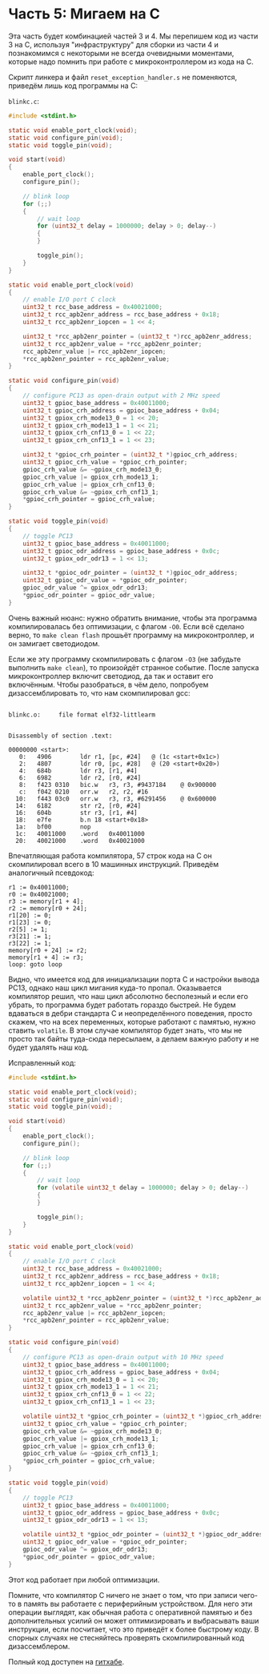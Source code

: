 # Часть 5: Мигаем на C

Эта часть будет комбинацией частей 3 и 4. Мы перепишем код из части 3 на C,
используя "инфраструктуру" для сборки из части 4 и познакомимся с некоторыми не
всегда очевидными моментами, которые надо помнить при работе с микроконтроллером
из кода на C.

Скрипт линкера и файл `reset_exception_handler.s` не поменяются, приведём лишь
код программы на C:

`blinkc.c`:

```c
#include <stdint.h>

static void enable_port_clock(void);
static void configure_pin(void);
static void toggle_pin(void);

void start(void)
{
    enable_port_clock();
    configure_pin();

    // blink loop
    for (;;)
    {
        // wait loop
        for (uint32_t delay = 1000000; delay > 0; delay--)
        {
        }

        toggle_pin();
    }
}

static void enable_port_clock(void)
{
    // enable I/O port C clock
    uint32_t rcc_base_address = 0x40021000;
    uint32_t rcc_apb2enr_address = rcc_base_address + 0x18;
    uint32_t rcc_apb2enr_iopcen = 1 << 4;

    uint32_t *rcc_apb2enr_pointer = (uint32_t *)rcc_apb2enr_address;
    uint32_t rcc_apb2enr_value = *rcc_apb2enr_pointer;
    rcc_apb2enr_value |= rcc_apb2enr_iopcen;
    *rcc_apb2enr_pointer = rcc_apb2enr_value;
}

static void configure_pin(void)
{
    // configure PC13 as open-drain output with 2 MHz speed
    uint32_t gpioc_base_address = 0x40011000;
    uint32_t gpioc_crh_address = gpioc_base_address + 0x04;
    uint32_t gpiox_crh_mode13_0 = 1 << 20;
    uint32_t gpiox_crh_mode13_1 = 1 << 21;
    uint32_t gpiox_crh_cnf13_0 = 1 << 22;
    uint32_t gpiox_crh_cnf13_1 = 1 << 23;

    uint32_t *gpioc_crh_pointer = (uint32_t *)gpioc_crh_address;
    uint32_t gpioc_crh_value = *gpioc_crh_pointer;
    gpioc_crh_value &= ~gpiox_crh_mode13_0;
    gpioc_crh_value |= gpiox_crh_mode13_1;
    gpioc_crh_value |= gpiox_crh_cnf13_0;
    gpioc_crh_value &= ~gpiox_crh_cnf13_1;
    *gpioc_crh_pointer = gpioc_crh_value;
}

static void toggle_pin(void)
{
    // toggle PC13
    uint32_t gpioc_base_address = 0x40011000;
    uint32_t gpioc_odr_address = gpioc_base_address + 0x0c;
    uint32_t gpiox_odr_odr13 = 1 << 13;

    uint32_t *gpioc_odr_pointer = (uint32_t *)gpioc_odr_address;
    uint32_t gpioc_odr_value = *gpioc_odr_pointer;
    gpioc_odr_value ^= gpiox_odr_odr13;
    *gpioc_odr_pointer = gpioc_odr_value;
}
```

Очень важный нюанс: нужно обратить внимание, чтобы эта программа компилировалась
без оптимизации, с флагом `-O0`. Если всё сделано верно, то `make clean flash`
прошьёт программу на микроконтроллер, и он замигает светодиодом.

Если же эту программу скомпилировать с флагом `-O3` (не забудьте выполнить
`make clean`), то произойдёт странное событие. После запуска микроконтроллер
включит светодиод, да так и оставит его включённым. Чтобы разобраться, в чём
дело, попробуем дизассемблировать то, что нам скомпилировал gcc:

```

blinkc.o:     file format elf32-littlearm


Disassembly of section .text:

00000000 <start>:
   0:	4906      	ldr	r1, [pc, #24]	@ (1c <start+0x1c>)
   2:	4807      	ldr	r0, [pc, #28]	@ (20 <start+0x20>)
   4:	684b      	ldr	r3, [r1, #4]
   6:	6982      	ldr	r2, [r0, #24]
   8:	f423 0310 	bic.w	r3, r3, #9437184	@ 0x900000
   c:	f042 0210 	orr.w	r2, r2, #16
  10:	f443 03c0 	orr.w	r3, r3, #6291456	@ 0x600000
  14:	6182      	str	r2, [r0, #24]
  16:	604b      	str	r3, [r1, #4]
  18:	e7fe      	b.n	18 <start+0x18>
  1a:	bf00      	nop
  1c:	40011000 	.word	0x40011000
  20:	40021000 	.word	0x40021000
```

Впечатляющая работа компилятора, 57 строк кода на C он скомпилировал всего в 10
машинных инструкций. Приведём аналогичный псевдокод:

```
r1 := 0x40011000;
r0 := 0x40021000;
r3 := memory[r1 + 4];
r2 := memory[r0 + 24];
r1[20] := 0;
r1[23] := 0;
r2[5] := 1;
r3[21] := 1;
r3[22] := 1;
memory[r0 + 24] := r2;
memory[r1 + 4] := r3;
loop: goto loop
```

Видно, что имеется код для инициализации порта C и настройки вывода PC13, однако
наш цикл мигания куда-то пропал. Оказывается компилятор решил, что наш цикл
абсолютно бесполезный и если его убрать, то программа будет работать гораздо
быстрей. Не будем вдаваться в дебри стандарта C и неопределённого поведения,
просто скажем, что на всех переменных, которые работают с памятью, нужно ставить
`volatile`. В этом случае компилятор будет знать, что мы не просто так байты
туда-сюда пересылаем, а делаем важную работу и не будет удалять наш код.

Исправленный код:

```c
#include <stdint.h>

static void enable_port_clock(void);
static void configure_pin(void);
static void toggle_pin(void);

void start(void)
{
    enable_port_clock();
    configure_pin();

    // blink loop
    for (;;)
    {
        // wait loop
        for (volatile uint32_t delay = 1000000; delay > 0; delay--)
        {
        }

        toggle_pin();
    }
}

static void enable_port_clock(void)
{
    // enable I/O port C clock
    uint32_t rcc_base_address = 0x40021000;
    uint32_t rcc_apb2enr_address = rcc_base_address + 0x18;
    uint32_t rcc_apb2enr_iopcen = 1 << 4;

    volatile uint32_t *rcc_apb2enr_pointer = (uint32_t *)rcc_apb2enr_address;
    uint32_t rcc_apb2enr_value = *rcc_apb2enr_pointer;
    rcc_apb2enr_value |= rcc_apb2enr_iopcen;
    *rcc_apb2enr_pointer = rcc_apb2enr_value;
}

static void configure_pin(void)
{
    // configure PC13 as open-drain output with 10 MHz speed
    uint32_t gpioc_base_address = 0x40011000;
    uint32_t gpioc_crh_address = gpioc_base_address + 0x04;
    uint32_t gpiox_crh_mode13_0 = 1 << 20;
    uint32_t gpiox_crh_mode13_1 = 1 << 21;
    uint32_t gpiox_crh_cnf13_0 = 1 << 22;
    uint32_t gpiox_crh_cnf13_1 = 1 << 23;

    volatile uint32_t *gpioc_crh_pointer = (uint32_t *)gpioc_crh_address;
    uint32_t gpioc_crh_value = *gpioc_crh_pointer;
    gpioc_crh_value &= ~gpiox_crh_mode13_0;
    gpioc_crh_value |= gpiox_crh_mode13_1;
    gpioc_crh_value |= gpiox_crh_cnf13_0;
    gpioc_crh_value &= ~gpiox_crh_cnf13_1;
    *gpioc_crh_pointer = gpioc_crh_value;
}

static void toggle_pin(void)
{
    // toggle PC13
    uint32_t gpioc_base_address = 0x40011000;
    uint32_t gpioc_odr_address = gpioc_base_address + 0x0c;
    uint32_t gpiox_odr_odr13 = 1 << 13;

    volatile uint32_t *gpioc_odr_pointer = (uint32_t *)gpioc_odr_address;
    uint32_t gpioc_odr_value = *gpioc_odr_pointer;
    gpioc_odr_value ^= gpiox_odr_odr13;
    *gpioc_odr_pointer = gpioc_odr_value;
}
```

Этот код работает при любой оптимизации.

Помните, что компилятор C ничего не знает о том, что при записи чего-то в память
вы работаете с периферийным устройством. Для него эти операции выглядят, как
обычная работа с оперативной памятью и без дополнительных усилий он может
оптимизировать и выбрасывать ваши инструкции, если посчитает, что это приведёт к
более быстрому коду. В спорных случаях не стесняйтесь проверять скомпилированный
код дизассемблером.

Полный код доступен на
[гитхабе](https://github.com/vbezhenar/stm32-tutorial/blob/main/5-blinkc).
